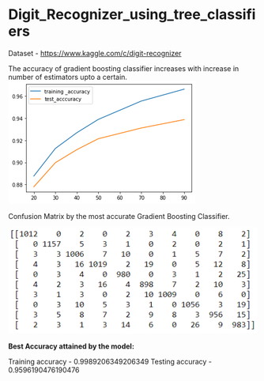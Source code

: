 # Digit_Recognizer_using_tree_classifiers

Dataset - https://www.kaggle.com/c/digit-recognizer

The accuracy of gradient boosting classifier increases with increase in number of estimators upto a certain.
![](images/gbc.png)

Confusion Matrix by the most accurate Gradient Boosting Classifier.

![](images/confusion_matrix.png)



**Best Accuracy attained by the model:**

Training accuracy - 0.9989206349206349
Testing accuracy - 0.9596190476190476
